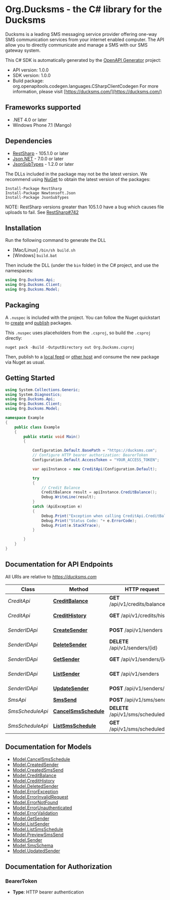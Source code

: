# Org.Ducksms - the C# library for the Ducksms

Ducksms is a leading SMS messaging service provider offering one-way SMS communication services from your internet enabled computer. The API allow you to directly communicate and manage a SMS with our SMS gateway system.

This C# SDK is automatically generated by the [OpenAPI Generator](https://openapi-generator.tech) project:

- API version: 1.0.0
- SDK version: 1.0.0
- Build package: org.openapitools.codegen.languages.CSharpClientCodegen
    For more information, please visit [https://ducksms.com/](https://ducksms.com/)

## Frameworks supported


- .NET 4.0 or later
- Windows Phone 7.1 (Mango)

## Dependencies


- [RestSharp](https://www.nuget.org/packages/RestSharp) - 105.1.0 or later
- [Json.NET](https://www.nuget.org/packages/Newtonsoft.Json/) - 7.0.0 or later
- [JsonSubTypes](https://www.nuget.org/packages/JsonSubTypes/) - 1.2.0 or later

The DLLs included in the package may not be the latest version. We recommend using [NuGet](https://docs.nuget.org/consume/installing-nuget) to obtain the latest version of the packages:

```
Install-Package RestSharp
Install-Package Newtonsoft.Json
Install-Package JsonSubTypes
```

NOTE: RestSharp versions greater than 105.1.0 have a bug which causes file uploads to fail. See [RestSharp#742](https://github.com/restsharp/RestSharp/issues/742)

## Installation

Run the following command to generate the DLL

- [Mac/Linux] `/bin/sh build.sh`
- [Windows] `build.bat`

Then include the DLL (under the `bin` folder) in the C# project, and use the namespaces:

```csharp
using Org.Ducksms.Api;
using Org.Ducksms.Client;
using Org.Ducksms.Model;

```


## Packaging

A `.nuspec` is included with the project. You can follow the Nuget quickstart to [create](https://docs.microsoft.com/en-us/nuget/quickstart/create-and-publish-a-package#create-the-package) and [publish](https://docs.microsoft.com/en-us/nuget/quickstart/create-and-publish-a-package#publish-the-package) packages.

This `.nuspec` uses placeholders from the `.csproj`, so build the `.csproj` directly:

```
nuget pack -Build -OutputDirectory out Org.Ducksms.csproj
```

Then, publish to a [local feed](https://docs.microsoft.com/en-us/nuget/hosting-packages/local-feeds) or [other host](https://docs.microsoft.com/en-us/nuget/hosting-packages/overview) and consume the new package via Nuget as usual.


## Getting Started

```csharp
using System.Collections.Generic;
using System.Diagnostics;
using Org.Ducksms.Api;
using Org.Ducksms.Client;
using Org.Ducksms.Model;

namespace Example
{
    public class Example
    {
        public static void Main()
        {

            Configuration.Default.BasePath = "https://ducksms.com";
            // Configure HTTP bearer authorization: BearerToken
            Configuration.Default.AccessToken = "YOUR_ACCESS_TOKEN";

            var apiInstance = new CreditApi(Configuration.Default);

            try
            {
                // Credit Balance
                CreditBalance result = apiInstance.CreditBalance();
                Debug.WriteLine(result);
            }
            catch (ApiException e)
            {
                Debug.Print("Exception when calling CreditApi.CreditBalance: " + e.Message );
                Debug.Print("Status Code: "+ e.ErrorCode);
                Debug.Print(e.StackTrace);
            }

        }
    }
}
```

## Documentation for API Endpoints

All URIs are relative to *https://ducksms.com*

Class | Method | HTTP request | Description
------------ | ------------- | ------------- | -------------
*CreditApi* | [**CreditBalance**](docs/CreditApi.md#creditbalance) | **GET** /api/v1/credits/balance | Credit Balance
*CreditApi* | [**CreditHistory**](docs/CreditApi.md#credithistory) | **GET** /api/v1/credits/history | Credit History
*SenderIDApi* | [**CreateSender**](docs/SenderIDApi.md#createsender) | **POST** /api/v1/senders | Create a Sender ID
*SenderIDApi* | [**DeleteSender**](docs/SenderIDApi.md#deletesender) | **DELETE** /api/v1/senders/{id} | Delete a Sender ID
*SenderIDApi* | [**GetSender**](docs/SenderIDApi.md#getsender) | **GET** /api/v1/senders/{id} | Get a single Sender ID
*SenderIDApi* | [**ListSender**](docs/SenderIDApi.md#listsender) | **GET** /api/v1/senders | List Sender ID
*SenderIDApi* | [**UpdateSender**](docs/SenderIDApi.md#updatesender) | **POST** /api/v1/senders/{id} | Update a Sender ID
*SmsApi* | [**SmsSend**](docs/SmsApi.md#smssend) | **POST** /api/v1/sms/send | Send Sms
*SmsScheduleApi* | [**CancelSmsSchedule**](docs/SmsScheduleApi.md#cancelsmsschedule) | **DELETE** /api/v1/sms/scheduled/{id} | Cancel Sms Schedule
*SmsScheduleApi* | [**ListSmsSchedule**](docs/SmsScheduleApi.md#listsmsschedule) | **GET** /api/v1/sms/scheduled | List Sms Schedule


## Documentation for Models

 - [Model.CancelSmsSchedule](docs/CancelSmsSchedule.md)
 - [Model.CreatedSender](docs/CreatedSender.md)
 - [Model.CreatedSmsSend](docs/CreatedSmsSend.md)
 - [Model.CreditBalance](docs/CreditBalance.md)
 - [Model.CreditHistory](docs/CreditHistory.md)
 - [Model.DeletedSender](docs/DeletedSender.md)
 - [Model.ErrorException](docs/ErrorException.md)
 - [Model.ErrorInvalidRequest](docs/ErrorInvalidRequest.md)
 - [Model.ErrorNotFound](docs/ErrorNotFound.md)
 - [Model.ErrorUnauthenticated](docs/ErrorUnauthenticated.md)
 - [Model.ErrorValidation](docs/ErrorValidation.md)
 - [Model.GetSender](docs/GetSender.md)
 - [Model.ListSender](docs/ListSender.md)
 - [Model.ListSmsSchedule](docs/ListSmsSchedule.md)
 - [Model.PreviewSmsSend](docs/PreviewSmsSend.md)
 - [Model.Sender](docs/Sender.md)
 - [Model.SmsSchema](docs/SmsSchema.md)
 - [Model.UpdatedSender](docs/UpdatedSender.md)


## Documentation for Authorization


### BearerToken


- **Type**: HTTP bearer authentication

